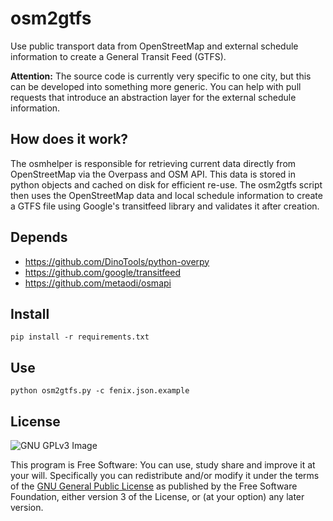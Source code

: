 osm2gtfs
========

Use public transport data from OpenStreetMap and external schedule information to create a General Transit Feed (GTFS).

**Attention:** The source code is currently very specific to one city, but this can be developed into something more generic.
You can help with pull requests that introduce an abstraction layer for the external schedule information.

## How does it work?

The osmhelper is responsible for retrieving current data directly from OpenStreetMap
via the Overpass and OSM API.
This data is stored in python objects and cached on disk for efficient re-use.
The osm2gtfs script then uses the OpenStreetMap data and local schedule information
to create a GTFS file using Google's transitfeed library and validates it after creation.

## Depends

- https://github.com/DinoTools/python-overpy
- https://github.com/google/transitfeed
- https://github.com/metaodi/osmapi

## Install

    pip install -r requirements.txt

## Use

    python osm2gtfs.py -c fenix.json.example

## License

![GNU GPLv3 Image](https://www.gnu.org/graphics/gplv3-127x51.png)

This program is Free Software: You can use, study share and improve it at your
will. Specifically you can redistribute and/or modify it under the terms of the
[GNU General Public License](https://www.gnu.org/licenses/gpl.html) as
published by the Free Software Foundation, either version 3 of the License, or
(at your option) any later version.
